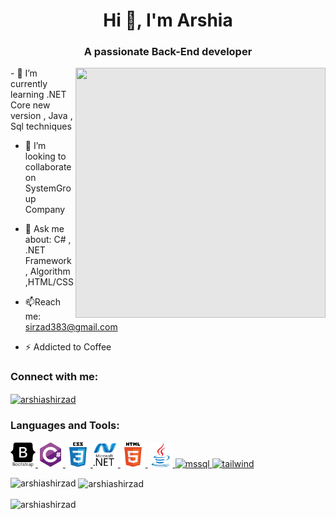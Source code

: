 <h1 align="center">Hi 👋, I'm Arshia</h1>
<h3 align="center">A passionate Back-End developer</h3>

<img align="right" style="display: block ;background-color: hsl(0, 0%, 90%);" src="https://i.pinimg.com/originals/ef/09/36/ef0936558e58d6bebf73fee2ae895fe3.gif" width="400" height="400">
<p align="left"> 
- 🌱 I’m currently learning .NET Core new version , Java , Sql techniques

- 👯 I’m looking to collaborate on SystemGroup Company

- 💬 Ask me about: C# , .NET Framework , Algorithm ,HTML/CSS

- 📫Reach me: sirzad383@gmail.com

- ⚡ Addicted to Coffee

<h3 align="left">Connect with me:</h3>
<p align="left">
<a href="https://linkedin.com/in/arshiashirzad" target="blank"><img align="center" src="https://raw.githubusercontent.com/rahuldkjain/github-profile-readme-generator/master/src/images/icons/Social/linked-in-alt.svg" alt="arshiashirzad" height="30" width="40" /></a>
</p>

<h3 align="left">Languages and Tools:</h3>
<p align="left"> <a href="https://getbootstrap.com" target="_blank" rel="noreferrer"> <img src="https://raw.githubusercontent.com/devicons/devicon/master/icons/bootstrap/bootstrap-plain-wordmark.svg" alt="bootstrap" width="40" height="40"/> </a> <a href="https://www.w3schools.com/cs/" target="_blank" rel="noreferrer"> <img src="https://raw.githubusercontent.com/devicons/devicon/master/icons/csharp/csharp-original.svg" alt="csharp" width="40" height="40"/> </a> <a href="https://www.w3schools.com/css/" target="_blank" rel="noreferrer"> <img src="https://raw.githubusercontent.com/devicons/devicon/master/icons/css3/css3-original-wordmark.svg" alt="css3" width="40" height="40"/> </a> <a href="https://dotnet.microsoft.com/" target="_blank" rel="noreferrer"> <img src="https://raw.githubusercontent.com/devicons/devicon/master/icons/dot-net/dot-net-original-wordmark.svg" alt="dotnet" width="40" height="40"/> </a> <a href="https://www.w3.org/html/" target="_blank" rel="noreferrer"> <img src="https://raw.githubusercontent.com/devicons/devicon/master/icons/html5/html5-original-wordmark.svg" alt="html5" width="40" height="40"/> </a> <a href="https://www.java.com" target="_blank" rel="noreferrer"> <img src="https://raw.githubusercontent.com/devicons/devicon/master/icons/java/java-original.svg" alt="java" width="40" height="40"/> </a> <a href="https://www.microsoft.com/en-us/sql-server" target="_blank" rel="noreferrer"> <img src="https://www.svgrepo.com/show/303229/microsoft-sql-server-logo.svg" alt="mssql" width="40" height="40"/> </a> <a href="https://tailwindcss.com/" target="_blank" rel="noreferrer"> <img src="https://www.vectorlogo.zone/logos/tailwindcss/tailwindcss-icon.svg" alt="tailwind" width="40" height="40"/> </a> </p>

<p><img align="left" src="https://github-readme-stats.vercel.app/api/top-langs?username=arshiashirzad&show_icons=true&locale=en&layout=compact" alt="arshiashirzad" /></p>

<p>&nbsp;<img align="center" src="https://github-readme-stats.vercel.app/api?username=arshiashirzad&show_icons=true&locale=en" alt="arshiashirzad" /></p>

<p><img align="center" src="https://github-readme-streak-stats.herokuapp.com/?user=arshiashirzad&" alt="arshiashirzad" /></p>
